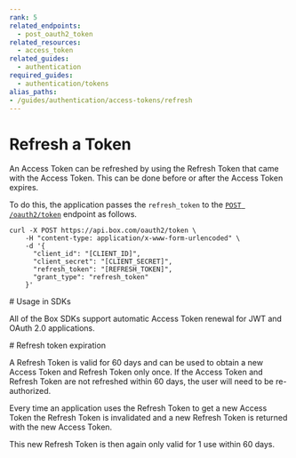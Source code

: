 ```yaml
---
rank: 5
related_endpoints:
  - post_oauth2_token
related_resources:
  - access_token
related_guides:
  - authentication
required_guides:
  - authentication/tokens
alias_paths:
- /guides/authentication/access-tokens/refresh
---
```


# Refresh a Token

An Access Token can be refreshed by using the Refresh Token that came with the
Access Token. This can be done before or after the Access Token expires.

To do this, the application passes the `refresh_token` to the [`POST
/oauth2/token`](endpoint://post-oauth2-token) endpoint as follows.

```curl
curl -X POST https://api.box.com/oauth2/token \
    -H "content-type: application/x-www-form-urlencoded" \
    -d '{
      "client_id": "[CLIENT_ID]",
      "client_secret": "[CLIENT_SECRET]",
      "refresh_token": "[REFRESH_TOKEN]",
      "grant_type": "refresh_token"
    }'
```

<Message>
  # Usage in SDKs

  All of the Box SDKs support automatic Access Token renewal for JWT and OAuth 2.0
  applications.
</Message>

<Message danger>
  # Refresh token expiration

  A Refresh Token is valid for 60 days and can be used to obtain a new Access
  Token and Refresh Token only once. If the Access Token and Refresh Token are
  not refreshed within 60 days, the user will need to be re-authorized.

  Every time an application uses the Refresh Token to get a new Access Token the
  Refresh Token is invalidated and a new Refresh Token is returned with the
  new Access Token.

  This new Refresh Token is then again only valid for 1 use within 60 days.
</Message>
